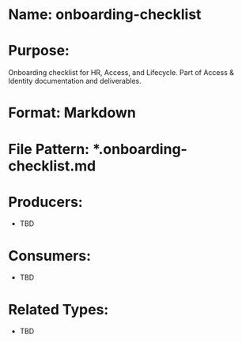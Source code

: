 # Name: onboarding-checklist

# Purpose:
Onboarding checklist for HR, Access, and Lifecycle. Part of Access & Identity documentation and deliverables.

# Format: Markdown

# File Pattern: *.onboarding-checklist.md

# Producers:
- TBD

# Consumers:
- TBD

# Related Types:
- TBD
